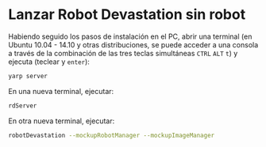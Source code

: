 # Lanzar Robot Devastation sin robot

Habiendo seguido los pasos de instalación en el PC, abrir una terminal (en Ubuntu 10.04 - 14.10 y otras distribuciones, se puede acceder a una consola a través de la combinación de las tres teclas simultáneas `CTRL` `ALT` `t`) y ejecuta (teclear y `enter`):

```bash
yarp server
```

En una nueva terminal, ejecutar:

```bash
rdServer
```

En otra nueva terminal, ejecutar:

```bash
robotDevastation --mockupRobotManager --mockupImageManager
```
